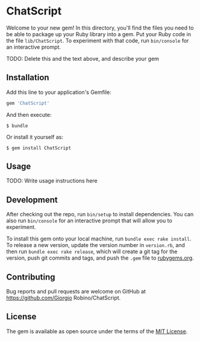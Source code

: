 # ChatScript

Welcome to your new gem! In this directory, you'll find the files you need to be able to package up your Ruby library into a gem. Put your Ruby code in the file `lib/ChatScript`. To experiment with that code, run `bin/console` for an interactive prompt.

TODO: Delete this and the text above, and describe your gem

## Installation

Add this line to your application's Gemfile:

```ruby
gem 'ChatScript'
```

And then execute:

    $ bundle

Or install it yourself as:

    $ gem install ChatScript

## Usage

TODO: Write usage instructions here

## Development

After checking out the repo, run `bin/setup` to install dependencies. You can also run `bin/console` for an interactive prompt that will allow you to experiment.

To install this gem onto your local machine, run `bundle exec rake install`. To release a new version, update the version number in `version.rb`, and then run `bundle exec rake release`, which will create a git tag for the version, push git commits and tags, and push the `.gem` file to [rubygems.org](https://rubygems.org).

## Contributing

Bug reports and pull requests are welcome on GitHub at https://github.com/Giorgio Robino/ChatScript.


## License

The gem is available as open source under the terms of the [MIT License](http://opensource.org/licenses/MIT).


